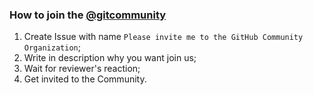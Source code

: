 ### How to join the [@gitcommunity](https://github.com/gitcommunity)
1. Create Issue with name `Please invite me to the GitHub Community Organization`;
2. Write in description why you want join us;
3. Wait for reviewer's reaction;
4. Get invited to the Community.
